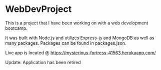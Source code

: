 # WebDevProject

This is a project that I have been working on with a web development bootcamp.

It was built with Node.js and utilizes Express-js and MongoDB as well as many packages. 
Packages can be found in packages.json.


Live app is located @
https://mysterious-fortress-41563.herokuapp.com/

Update: Application has been retired
